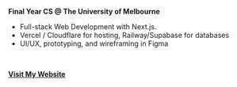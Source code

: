 <p><b>Final Year CS @ The University of Melbourne</b></p>
<ul>
  <li> Full-stack Web Development with Next.js.</li>
  <li> Vercel / Cloudflare for hosting, Railway/Supabase for databases</li>
  <li> UI/UX, prototyping, and wireframing in Figma </li>
</li>
</ul>

<br/>
<p><b><a href="https://lokasasmita.com">Visit My Website</a></b></p>
